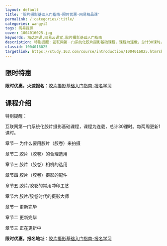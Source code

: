 ```yaml
---
layout: default
title: '胶片摄影基础入门指南-限时优惠-网易精品课'
permalink: /:categories/:title/
categories: wangyi2
tags: 网易提供
cover: 1004016025.jpg
keywords: 精选网课,网易云课堂,胶片摄影基础入门指南
description: 特别提醒：互联网第一门系统化胶片摄影基础课程，课程为连载，总计30课时。每两周更新1课时。章节一为什么要用胶片（胶卷）来
classid: 1004016025
targetlink: https://study.163.com/course/introduction/1004016025.htm?share=1&shareId=1025206652&utm_campaign=share&utm_medium=iphoneShare&utm_source=&utm_u=1025206652
---
```


## 限时特惠

**限时优惠，火速报名**：[胶片摄影基础入门指南-报名学习](https://study.163.com/course/introduction/1004016025.htm?share=1&shareId=1025206652&utm_campaign=share&utm_medium=iphoneShare&utm_source=&utm_u=1025206652)

## 课程介绍

特别提醒：



互联网第一门系统化胶片摄影基础课程，课程为连载，总计30课时。每两周更新1课时。



章节一  为什么要用胶片（胶卷）来拍摄

章节二  胶片（胶卷）的合理选用

章节三  胶片（胶卷）相机的选用

章节四  胶片（胶卷）摄影的配件

章节五  胶片/胶卷的常用冲印工艺

章节六  胶片/胶卷时代的摄影大师



章节一  更新完毕

章节二  更新完毕

章节三  正在更新中

**限时优惠，报名地址**：[胶片摄影基础入门指南-报名学习](https://study.163.com/course/introduction/1004016025.htm?share=1&shareId=1025206652&utm_campaign=share&utm_medium=iphoneShare&utm_source=&utm_u=1025206652)

